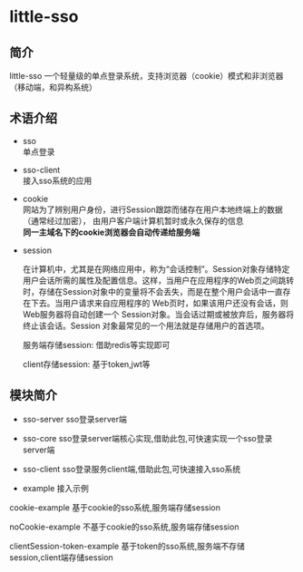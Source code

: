 # little-sso

## 简介
little-sso 一个轻量级的单点登录系统，支持浏览器（cookie）模式和非浏览器（移动端，和异构系统）

## 术语介绍
- sso   
  单点登录  

- sso-client  
  接入sso系统的应用

- cookie   
  网站为了辨别用户身份，进行Session跟踪而储存在用户本地终端上的数据（通常经过加密），
  由用户客户端计算机暂时或永久保存的信息   
  **同一主域名下的cookie浏览器会自动传递给服务端**

- session    

  在计算机中，尤其是在网络应用中，称为“会话控制”。Session对象存储特定用户会话所需的属性及配置信息。这样，当用户在应用程序的Web页之间跳转时，存储在Session对象中的变量将不会丢失，而是在整个用户会话中一直存在下去。当用户请求来自应用程序的 Web页时，如果该用户还没有会话，则Web服务器将自动创建一个 Session对象。当会话过期或被放弃后，服务器将终止该会话。Session 对象最常见的一个用法就是存储用户的首选项。  

  服务端存储session: 借助redis等实现即可  

  client存储session: 基于token,jwt等  

## 模块简介
- sso-server sso登录server端  

- sso-core sso登录server端核心实现,借助此包,可快速实现一个sso登录server端  

- sso-client sso登录服务client端,借助此包,可快速接入sso系统

- example 接入示例

cookie-example 基于cookie的sso系统,服务端存储session  

noCookie-example 不基于cookie的sso系统,服务端存储session    

clientSession-token-example 基于token的sso系统,服务端不存储session,client端存储session  


